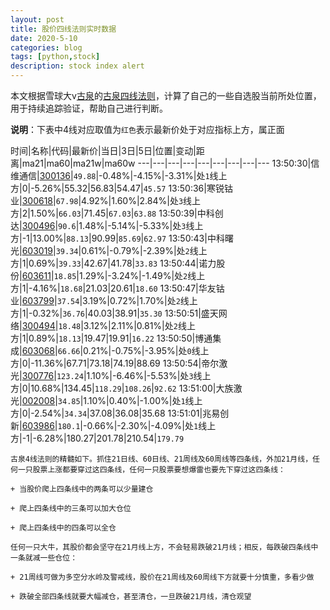 ```yaml
---
layout: post
title: 股价四线法则实时数据
date: 2020-5-10
categories: blog
tags: [python,stock]
description: stock index alert
---
```



本文根据雪球大v[古泉](https://xueqiu.com/u/7148646888)的[古泉四线法则](https://xueqiu.com/7148646888/130498192)，计算了自己的一些自选股当前所处位置，用于持续追踪验证，帮助自己进行判断。

**说明**：下表中4线对应取值为`红色`表示最新价处于对应指标上方，属正面

时间|名称|代码|最新价|当日|3日|5日|位置|变动|距离|ma21|ma60|ma21w|ma60w
---|---|---|---|---|---|---|---|---
13:50:30|信维通信|[300136](https://xueqiu.com/S/SZ300136)|`49.88`|-0.48%|-4.15%|-3.31%|处`1`线上方|0|-5.26%|55.32|56.83|54.47|`45.57`
13:50:36|寒锐钴业|[300618](https://xueqiu.com/S/SZ300618)|`67.98`|4.92%|1.60%|2.84%|处`3`线上方|2|1.50%|`66.03`|71.45|`67.03`|`63.88`
13:50:39|中科创达|[300496](https://xueqiu.com/S/SZ300496)|`90.6`|1.48%|-5.14%|-5.33%|处`3`线上方|-1|13.00%|`88.13`|90.99|`85.69`|`62.97`
13:50:43|中科曙光|[603019](https://xueqiu.com/S/SH603019)|`39.34`|0.61%|-0.79%|-2.39%|处`2`线上方|1|0.69%|`39.33`|42.67|41.78|`33.83`
13:50:44|诺力股份|[603611](https://xueqiu.com/S/SH603611)|`18.85`|1.29%|-3.24%|-1.49%|处`2`线上方|1|-4.16%|`18.68`|21.03|20.61|`18.60`
13:50:47|华友钴业|[603799](https://xueqiu.com/S/SH603799)|`37.54`|3.19%|0.72%|1.70%|处`2`线上方|1|-0.32%|`36.76`|40.03|38.91|`35.30`
13:50:51|盛天网络|[300494](https://xueqiu.com/S/SZ300494)|`18.48`|3.12%|2.11%|0.81%|处`2`线上方|1|0.89%|`18.13`|19.47|19.91|`16.22`
13:50:50|博通集成|[603068](https://xueqiu.com/S/SH603068)|`66.66`|0.21%|-0.75%|-3.95%|处`0`线上方|0|-11.36%|67.71|73.18|74.19|88.69
13:50:54|帝尔激光|[300776](https://xueqiu.com/S/SZ300776)|`123.24`|1.10%|-6.46%|-5.53%|处`3`线上方|0|10.68%|134.45|`118.29`|`108.26`|`92.62`
13:51:00|大族激光|[002008](https://xueqiu.com/S/SZ002008)|`34.85`|1.10%|0.40%|-1.00%|处`1`线上方|0|-2.54%|`34.34`|37.08|36.08|35.68
13:51:01|兆易创新|[603986](https://xueqiu.com/S/SH603986)|`180.1`|-0.66%|-2.30%|-4.09%|处`1`线上方|-1|-6.28%|180.27|201.78|210.54|`179.79`

```
古泉4线法则的精髓如下。抓住21日线、60日线、21周线及60周线等四条线，外加21月线，任何一只股票上涨都要穿过这四条线，任何一只股票要想爆雷也要先下穿过这四条线：

+ 当股价爬上四条线中的两条可以少量建仓

+ 爬上四条线中的三条可以加大仓位

+ 爬上四条线中的四条可以全仓

任何一只大牛，其股价都会坚守在21月线上方，不会轻易跌破21月线；相反，每跌破四条线中一条就减一些仓位：

+ 21周线可做为多空分水岭及警戒线，股价在21周线及60周线下方就要十分慎重，多看少做

+ 跌破全部四条线就要大幅减仓，甚至清仓，一旦跌破21月线，清仓观望
```